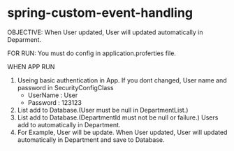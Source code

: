 # spring-custom-event-handling

OBJECTIVE:
  When User updated, User will updated automatically in Deparment.
  
FOR RUN:
  You must do config in application.proferties file.
  
WHEN APP RUN
  1. Useing basic authentication in App. 
     If you dont changed, User name and password in SecurityConfigClass
     - UserName : User 
     - Password : 123123 
  2. List<Depaertment> add to Database.(User must be null in DepartmentList.)
  3. List<User> add to Database.(DepartmentId must not be null or failure.)
     Users add to automatically in Department.
  4. For Example,
      User will be update.
      When User updated, User will updated automatically in Department and save to Database. 
